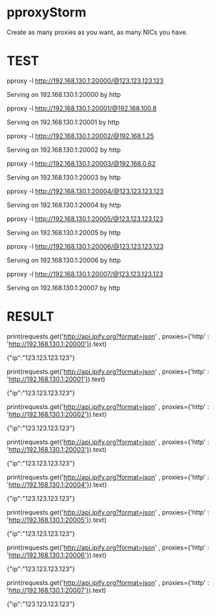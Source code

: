 # pproxyStorm
Create as many proxies as you want, as many NICs you have.

# TEST

pproxy -l http://192.168.130.1:20000/@123.123.123.123

Serving on 192.168.130.1:20000 by http 

pproxy -l http://192.168.130.1:20001/@192.168.100.8

Serving on 192.168.130.1:20001 by http 

pproxy -l http://192.168.130.1:20002/@192.168.1.25

Serving on 192.168.130.1:20002 by http 

pproxy -l http://192.168.130.1:20003/@192.168.0.62

Serving on 192.168.130.1:20003 by http 

pproxy -l http://192.168.130.1:20004/@123.123.123.123

Serving on 192.168.130.1:20004 by http 

pproxy -l http://192.168.130.1:20005/@123.123.123.123

Serving on 192.168.130.1:20005 by http 

pproxy -l http://192.168.130.1:20006/@123.123.123.123

Serving on 192.168.130.1:20006 by http 

pproxy -l http://192.168.130.1:20007/@123.123.123.123

Serving on 192.168.130.1:20007 by http 


# RESULT
print(requests.get('http://api.ipify.org?format=json' , proxies={'http' : 'http://192.168.130.1:20000'}).text)

{"ip":"123.123.123.123"}

print(requests.get('http://api.ipify.org?format=json' , proxies={'http' : 'http://192.168.130.1:20001'}).text)

{"ip":"123.123.123.123"}

print(requests.get('http://api.ipify.org?format=json' , proxies={'http' : 'http://192.168.130.1:20002'}).text)

{"ip":"123.123.123.123"}

print(requests.get('http://api.ipify.org?format=json' , proxies={'http' : 'http://192.168.130.1:20003'}).text)

{"ip":"123.123.123.123"}

print(requests.get('http://api.ipify.org?format=json' , proxies={'http' : 'http://192.168.130.1:20004'}).text)

{"ip":"123.123.123.123"}

print(requests.get('http://api.ipify.org?format=json' , proxies={'http' : 'http://192.168.130.1:20005'}).text)

{"ip":"123.123.123.123"}

print(requests.get('http://api.ipify.org?format=json' , proxies={'http' : 'http://192.168.130.1:20006'}).text)

{"ip":"123.123.123.123"}

print(requests.get('http://api.ipify.org?format=json' , proxies={'http' : 'http://192.168.130.1:20007'}).text)

{"ip":"123.123.123.123"}

